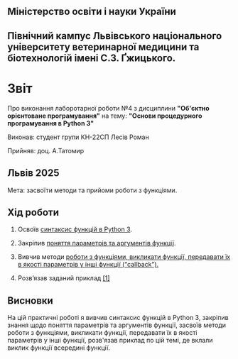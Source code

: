## Міністерство освіти і науки України

## Північний кампус Львівського національного університету ветеринарної медицини та біотехнологій імені С.З. Ґжицького.

# Звіт
Про виконання лаборотарної роботи №4 з дисциплини **"Об'єктно орієнтоване програмування"** на тему: **"Основи процедурного програмування в Python 3"**

Виконав: студент групи КН-22СП Лесів Роман

Прийняв: доц. А.Татомир
## Львів 2025

Мета: засвоїти методи та прийоми роботи з функціями.


## Хід роботи

1. Освоїв [синтаксис функцій в Python 3](https://docs.python.org/uk/3.13/library/functions.html).

2. Закріпив [поняття параметрів та аргументів функції](https://acode.com.ua/function-parameters-arguments-python/).

3. Вивчив методи [роботи з функціями, викликати функції, передавати їх
в якості параметрів у інші функції (“callback”).](https://understandinges6.denysdovhan.com/manuscript/03-Functions.html)

4. Розв’язав заданий приклад [[1]](functions.py)

## Висновки  
На цій практичні роботі я вивчив синтаксис функцій в Python 3, закріпив знання щодо поняття параметрів та аргументів функції, засвоїв методи роботи з функціями, викликати функції, передавати їх в якості параметрів у інші функції, розв'язав приклад по цій темі, де вклали виклик функції всередині функції.